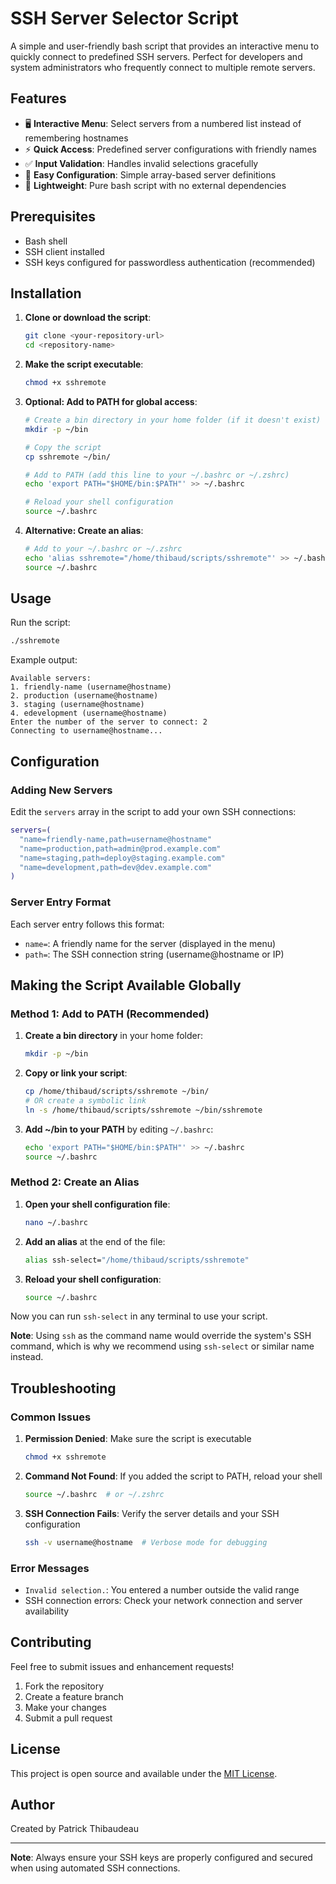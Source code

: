 # SSH Server Selector Script

A simple and user-friendly bash script that provides an interactive menu to quickly connect to predefined SSH servers. Perfect for developers and system administrators who frequently connect to multiple remote servers.

## Features

- 🖥️ **Interactive Menu**: Select servers from a numbered list instead of remembering hostnames
- ⚡ **Quick Access**: Predefined server configurations with friendly names
- ✅ **Input Validation**: Handles invalid selections gracefully
- 🔧 **Easy Configuration**: Simple array-based server definitions
- 🚀 **Lightweight**: Pure bash script with no external dependencies

## Prerequisites

- Bash shell
- SSH client installed
- SSH keys configured for passwordless authentication (recommended)

## Installation

1. **Clone or download the script**:
   ```bash
   git clone <your-repository-url>
   cd <repository-name>
   ```

2. **Make the script executable**:
   ```bash
   chmod +x sshremote
   ```

3. **Optional: Add to PATH for global access**:
   ```bash
   # Create a bin directory in your home folder (if it doesn't exist)
   mkdir -p ~/bin
   
   # Copy the script
   cp sshremote ~/bin/
   
   # Add to PATH (add this line to your ~/.bashrc or ~/.zshrc)
   echo 'export PATH="$HOME/bin:$PATH"' >> ~/.bashrc
   
   # Reload your shell configuration
   source ~/.bashrc
   ```

4. **Alternative: Create an alias**:
   ```bash
   # Add to your ~/.bashrc or ~/.zshrc
   echo 'alias sshremote="/home/thibaud/scripts/sshremote"' >> ~/.bashrc
   source ~/.bashrc
   ```

## Usage

Run the script:
```bash
./sshremote
```

Example output:
```
Available servers:
1. friendly-name (username@hostname)
2. production (username@hostname)
3. staging (username@hostname)
4. edevelopment (username@hostname)
Enter the number of the server to connect: 2
Connecting to username@hostname...
```

## Configuration

### Adding New Servers

Edit the `servers` array in the script to add your own SSH connections:

```bash
servers=(
  "name=friendly-name,path=username@hostname"
  "name=production,path=admin@prod.example.com"
  "name=staging,path=deploy@staging.example.com"
  "name=development,path=dev@dev.example.com"
)
```

### Server Entry Format

Each server entry follows this format:
- `name=`: A friendly name for the server (displayed in the menu)
- `path=`: The SSH connection string (username@hostname or IP)

## Making the Script Available Globally

### Method 1: Add to PATH (Recommended)

1. **Create a bin directory** in your home folder:
   ```bash
   mkdir -p ~/bin
   ```

2. **Copy or link your script**:
   ```bash
   cp /home/thibaud/scripts/sshremote ~/bin/
   # OR create a symbolic link
   ln -s /home/thibaud/scripts/sshremote ~/bin/sshremote
   ```

3. **Add ~/bin to your PATH** by editing `~/.bashrc`:
   ```bash
   echo 'export PATH="$HOME/bin:$PATH"' >> ~/.bashrc
   source ~/.bashrc
   ```

### Method 2: Create an Alias

1. **Open your shell configuration file**:
   ```bash
   nano ~/.bashrc
   ```

2. **Add an alias** at the end of the file:
   ```bash
   alias ssh-select="/home/thibaud/scripts/sshremote"
   ```

3. **Reload your shell configuration**:
   ```bash
   source ~/.bashrc
   ```

Now you can run `ssh-select` in any terminal to use your script.

**Note**: Using `ssh` as the command name would override the system's SSH command, which is why we recommend using `ssh-select` or similar name instead.

## Troubleshooting

### Common Issues

1. **Permission Denied**: Make sure the script is executable
   ```bash
   chmod +x sshremote
   ```

2. **Command Not Found**: If you added the script to PATH, reload your shell
   ```bash
   source ~/.bashrc  # or ~/.zshrc
   ```

3. **SSH Connection Fails**: Verify the server details and your SSH configuration
   ```bash
   ssh -v username@hostname  # Verbose mode for debugging
   ```

### Error Messages

- `Invalid selection.`: You entered a number outside the valid range
- SSH connection errors: Check your network connection and server availability

## Contributing

Feel free to submit issues and enhancement requests!

1. Fork the repository
2. Create a feature branch
3. Make your changes
4. Submit a pull request

## License

This project is open source and available under the [MIT License](LICENSE).

## Author

Created by Patrick Thibaudeau

---

**Note**: Always ensure your SSH keys are properly configured and secured when using automated SSH connections.
